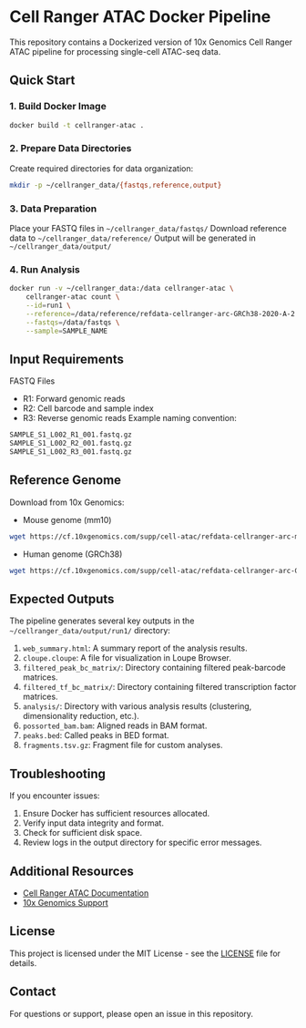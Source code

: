 # Cell Ranger ATAC Docker Pipeline

This repository contains a Dockerized version of 10x Genomics Cell Ranger ATAC pipeline for processing single-cell ATAC-seq data.

## Quick Start

### 1. Build Docker Image

```bash
docker build -t cellranger-atac .
```

### 2. Prepare Data Directories
Create required directories for data organization:

```bash
mkdir -p ~/cellranger_data/{fastqs,reference,output}
```

### 3. Data Preparation
Place your FASTQ files in `~/cellranger_data/fastqs/`
Download reference data to `~/cellranger_data/reference/`
Output will be generated in `~/cellranger_data/output/`

### 4. Run Analysis
```bash
docker run -v ~/cellranger_data:/data cellranger-atac \
    cellranger-atac count \
    --id=run1 \
    --reference=/data/reference/refdata-cellranger-arc-GRCh38-2020-A-2.0.0 \
    --fastqs=/data/fastqs \
    --sample=SAMPLE_NAME
```

## Input Requirements
FASTQ Files 
* R1: Forward genomic reads
* R2: Cell barcode and sample index
* R3: Reverse genomic reads
Example naming convention:
```bash
SAMPLE_S1_L002_R1_001.fastq.gz
SAMPLE_S1_L002_R2_001.fastq.gz
SAMPLE_S1_L002_R3_001.fastq.gz
```

## Reference Genome
Download from 10x Genomics:

* Mouse genome (mm10)
```bash
wget https://cf.10xgenomics.com/supp/cell-atac/refdata-cellranger-arc-mm10-2020-A-2.0.0.tar.gz
```

* Human genome (GRCh38)
```bash
wget https://cf.10xgenomics.com/supp/cell-atac/refdata-cellranger-arc-GRCh38-2020-A-2.0.0.tar.gz
```

## Expected Outputs
The pipeline generates several key outputs in the `~/cellranger_data/output/run1/` directory:

1. `web_summary.html`: A summary report of the analysis results.
2. `cloupe.cloupe`: A file for visualization in Loupe Browser.
3. `filtered_peak_bc_matrix/`: Directory containing filtered peak-barcode matrices.
4. `filtered_tf_bc_matrix/`: Directory containing filtered transcription factor matrices.
5. `analysis/`: Directory with various analysis results (clustering, dimensionality reduction, etc.).
6. `possorted_bam.bam`: Aligned reads in BAM format.
7. `peaks.bed`: Called peaks in BED format.
8. `fragments.tsv.gz`: Fragment file for custom analyses.


## Troubleshooting
If you encounter issues:

1. Ensure Docker has sufficient resources allocated.
2. Verify input data integrity and format.
3. Check for sufficient disk space.
4. Review logs in the output directory for specific error messages.





## Additional Resources
- [Cell Ranger ATAC Documentation](https://support.10xgenomics.com/single-cell-atac/software/pipelines/latest/what-is-cell-ranger-atac)
- [10x Genomics Support](https://support.10xgenomics.com/)



## License

This project is licensed under the MIT License - see the [LICENSE](LICENSE) file for details.







## Contact

For questions or support, please open an issue in this repository.
